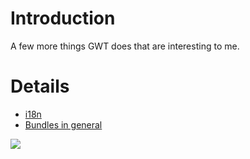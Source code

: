 # Introduction #

A few more things GWT does that are interesting to me.


# Details #

  * [i18n](http://code.google.com/webtoolkit/doc/latest/tutorial/i18n.html)
  * [Bundles in general](http://code.google.com/webtoolkit/doc/latest/DevGuideClientBundle.html)

<img src='https://ssl.gstatic.com/gb/images/b_8d5afc09.png'>